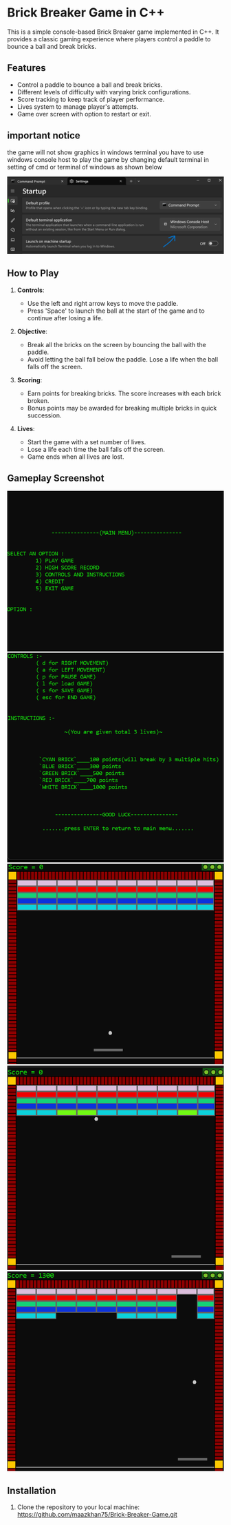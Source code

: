 # Brick Breaker Game in C++

This is a simple console-based Brick Breaker game implemented in C++. It provides a classic gaming experience where players control a paddle to bounce a ball and break bricks.

## Features

- Control a paddle to bounce a ball and break bricks.
- Different levels of difficulty with varying brick configurations.
- Score tracking to keep track of player performance.
- Lives system to manage player's attempts.
- Game over screen with option to restart or exit.

## important notice
 the game will not show graphics in windows terminal you have to use windows console host to play the game by changing default terminal in setting of cmd or terminal of windows as shown below

 ![instruction](images/6.png)


## How to Play

1. **Controls**:
   - Use the left and right arrow keys to move the paddle.
   - Press 'Space' to launch the ball at the start of the game and to continue after losing a life.

2. **Objective**:
   - Break all the bricks on the screen by bouncing the ball with the paddle.
   - Avoid letting the ball fall below the paddle. Lose a life when the ball falls off the screen.

3. **Scoring**:
   - Earn points for breaking bricks. The score increases with each brick broken.
   - Bonus points may be awarded for breaking multiple bricks in quick succession.

4. **Lives**:
   - Start the game with a set number of lives.
   - Lose a life each time the ball falls off the screen.
   - Game ends when all lives are lost.

## Gameplay Screenshot

![gameMenu](images/1.png)
![gameControls](images/2.png)
![gameplay](images/3.png)
![gameplay](images/4.png)
![gameplay](images/5.png)


## Installation

1. Clone the repository to your local machine: https://github.com/maazkhan75/Brick-Breaker-Game.git



